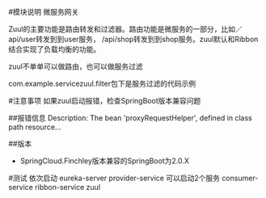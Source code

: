 #模块说明
微服务网关

Zuul的主要功能是路由转发和过滤器。路由功能是微服务的一部分，比如／api/user转发到到user服务，
/api/shop转发到到shop服务。zuul默认和Ribbon结合实现了负载均衡的功能。

zuul不单单可以做路由，也可以做服务过滤

com.example.servicezuul.filter包下是服务过滤的代码示例

#注意事项
如果zuul启动报错，检查SpringBoot版本兼容问题

##报错信息
Description:
The bean 'proxyRequestHelper', defined in class path resource...

##版本
* SpringCloud.Finchley版本兼容的SpringBoot为2.0.X

#测试
依次启动
eureka-server
provider-service 可以启动2个服务
consumer-service 
ribbon-service
zuul